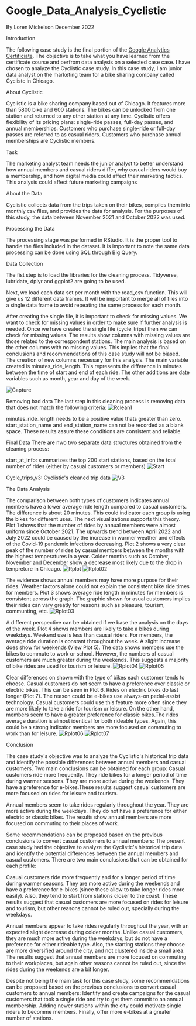 # Google_Data_Analysis_Cyclistic

By Loren Mickelson
December 2022

Introduction
                                       
The following case study is the final portion of the [Google Analytics Certificiate](https://www.coursera.org/professional-certificates/google-data-analytics). The objective is to take what you have learned from the certificate course and perfrom data analysis on a selected case case. I have chosen to analyze the Cyclistic case study. In this case study, I am junior data analyst on the marketing team for a bike sharing company called Cyclistc in Chicago.

About Cyclistic 

Cyclistic is a bike sharing company based out of Chicago. It features more than 5800 bike and 600 stations. The bikes can be unlocked from one station and
returned to any other station at any time. Cyclistic offers flexibility of its pricing plans: single-ride passes, full-day passes,
and annual memberships. Customers who purchase single-ride or full-day passes are referred to as casual riders. Customers
who purchase annual memberships are Cyclistic members.

Task

The marketing analyst team needs the junior analyst to better understand how annual members and casual riders differ, why casual riders would buy a membership, and how digital media could affect their marketing tactics. This analysis could affect future marketing campaigns

About the Data

Cyclistic collects data from the trips taken on their bikes, compiles them into monthly csv files, and provides the data for analysis. For the purposes of this study, the data between November 2021 and October 2022 was used.

Processing the Data

The processing stage was performed in RStudio. It is the proper tool to handle the files included in the dataset. It is important to note the same data processing can be done using SQL through Big Query.

Data Collection

The fist step is to load the libraries for the cleaning process. Tidyverse, lubridate, dplyr and ggplot2 are going to be used. 

Next, we load each data set per month with the read_csv function.  This will give us 12 different data frames.  It will be important to merge all of files into a single data frame to avoid repeating the same process for each month.

After creating the single file, it is important to check for missing values. We want to check for missing values in order to make sure if further analysis is needed. Once we have created the single file (cycle_trips) then we can check for missing values. The results show columns with missing values are those related to the correspondent stations. The main analysis is based on the other columns with no missing values. This implies that the final conclusions and recommendations of this case study will not be biased. The creation of new columns necessary for this analysis. The main variable created is minutes_ride_length. This represents the difference in minutes between the time of start and end of each ride. The other additions are date variables such as month, year and day of the week.


![Capture](https://user-images.githubusercontent.com/119776629/209457908-8b1492f3-04a8-4b8d-8c90-c2785ae85233.JPG)



Removing bad data
The last step in this cleaning process is removing data that does not match the following criteria:
![Rclean1](https://user-images.githubusercontent.com/119776629/209424255-97d64a82-59b0-43cd-b9c1-d59f14c52368.png)

minutes_ride_length needs to be a positive value thats greater than zero.
start_station_name and end_station_name can not be recorded as a blank space. 
These results assure these conditions are consistent and reliable.

Final Data
There are nwo two separate data structures obtained from the cleaning process:

start_at_info: summarizes the top 200 start stations, based on the total number of rides (either by casual customers or members)
![Start](https://user-images.githubusercontent.com/119776629/209458354-a501c117-8243-4059-b16f-e425b3ea8f83.JPG)

Cycle_trips_v3: Cyclistic's cleaned trip data
![V3](https://user-images.githubusercontent.com/119776629/209458360-bd61c51e-1ddc-4150-8ae9-faaab0949ffe.JPG)



The Data Analysis

The comparison between both types of customers indicates annual members have a lower average ride length compared to casual customers. The difference is about 20 minutes. This could indicator each group is using the bikes for different uses. The next visualizations supports this theory. Plot 1 shows that the number of rides by annual members were almost uniform since October 2021. The upwards trend between April 2022 and July 2022 could be caused by the increase in warmer weather and effects of the Covid-19 pandemic infections decreasing. Plot 2 shows a very clear peak of the number of rides by casual members between the months with the highest temperatures in a year. Colder months such as October, November and December show a decrease most likely due to the drop in tempreture in Chicago. 
![Rplot](https://user-images.githubusercontent.com/119776629/207239370-6ebb381f-39ba-4db3-aa83-01f1f8097016.png)
![Rplot02](https://user-images.githubusercontent.com/119776629/207240664-b8bf0e10-a465-4ba0-b111-6729f8213082.png)

The evidence shows annual members may have more purpose for their rides. Weather factors alone could not explain the consistent bike ride times for members. Plot 3 shows average ride length in minutes for members is consistent across the graph. The graphic shown for asual customers implies their rides can vary greatly for reasons such as pleasure, tourism, communting, etc.
![Rplot03](https://user-images.githubusercontent.com/119776629/207242829-51e3a65a-7cf3-43ed-9b91-8f11be9b9cb4.png)

A different perspective can be obtained if we base the analysis on the days of the week. Plot 4 shows members are likely to take a bikes during weekdays. Weekend use is less than causal riders. For members, the average ride duration is constant throughout the week. A slight increase does show for weekends (View Plot 5). The data shows members use the bikes to commute to work or school. However, the numbers of casual customers are much greater during the weekends. This suggests a majority of bike rides are used for tourism or leisure.
![Rplot04](https://user-images.githubusercontent.com/119776629/207244348-66964a9c-47b7-41f5-b1c5-524c841eee3c.png)
![Rplot05](https://user-images.githubusercontent.com/119776629/207244392-0e844630-245e-4bfc-9cc4-b025ca6af716.png)

Clear differences on shown with the type of bikes each customer tends to choose. Casual customers do not seem to have a preference over classic or electric bikes. This can be seen in Plot 6. Rides on electric bikes do last longer (Plot 7). The reason could be e-bikes use always-on pedal-assist technology. Casual customers could use this feature more often since they are more likely to take a ride for tourism or leisure.  On the other hand, members seem to have a greater preference for classic bikes.The rides average duration is almost identical for both rideable types. Again, this could be a strong indicator members are more focused on commuting to work than for leisure. 
![Rplot06](https://user-images.githubusercontent.com/119776629/207516026-668e356a-30ee-49ef-b10a-4b01a9561eea.png)
![Rplot07](https://user-images.githubusercontent.com/119776629/207516065-3c2e7f05-5115-44c8-b866-ef1caf650de7.png)

Conclusion 

The case study's objective was to analyze the Cyclistic's historical trip data and identify the possible differences between annual members and casual customers. Two main conclusions can be obtained for each group:  Casual customers ride more frequently. They ride bikes for a longer period of time during warmer seasons. They are more active during the weekends. They have a preference for e-bikes.These results suggest casual customers are more focused on rides for leisure and tourism. 

Annual members seem to take rides regularly throughout the year. They are  more active during the weekdays. They do not have a preference for either electric or classic bikes. The results show annual members are more focused on commuting to their places of work. 

Some recommendations can be proposed based on the previous conclusions to convert casual customers to annual members: The present case study had the objective to analyze the Cyclistic's historical trip data and identify the potential differences between the annual members and casual customers. There are two main conclusions that can be obtained for each profile:

Casual customers ride more frequently and for a longer period of time during warmer seasons. They are more active during the weekends and have a preference for e-bikes (since these allow to take longer rides more easily). Also, they tend to start from stations closer to the coast. These results suggest that casual customers are more focused on rides for leisure and tourism, but other reasons cannot be ruled out, specially during the weekdays.

Annual members appear to take rides regularly throughout the year, with an expected slight decrease during colder months. Unlike casual customers, they are much more active during the weekdays, but do not have a preference for either rideable type. Also, the starting stations they choose are more diversified around the city, and not clustered inside a small area. The results suggest that annual members are more focused on commuting to their workplaces, but again other reasons cannot be ruled out, since the rides during the weekends are a bit longer.

Despite not being the main task for this case study, some recommendations can be proposed based on the previous conclusions to convert casual customers to annual members: Identify and create campaigns for the casual customers that took a single ride and try to get them commit to an annual membership. Adding newer stations within the city could motivate single riders to becomme members. Finally, offer more e-bikes at a greater number of stations. 

